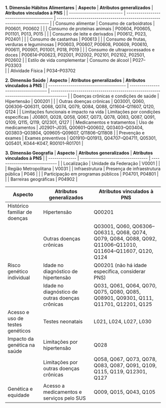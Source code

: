 **1. Dimensão Hábitos Alimentares**
| **Aspecto**                 | **Atributos generalizados**               | **Atributos vinculados à PNS**                                             |
| --------------------------- | ----------------------------------------- | -------------------------------------------------------------------------- |
| Consumo alimentar           | Consumo de carboidratos                   | P00601, P00602                                                             |
|                             | Consumo de proteínas animais              | P00604, P00605, P01101, P013, P015                                         |
|                             | Consumo de leite e derivados              | P00612, P023, P02401                                                       |
|                             | Consumo de castanhas                      | P00613                                                                     |
|                             | Consumo de frutas, verduras e leguminosas | P00603, P00607, P00608, P00609, P00610, P00611, P00901, P01001, P018, P019 |
|                             | Consumo de ultraprocessados e doces       | P00614–P00623, P02001, P02002, P02101, P02102, P02501, P02602              |
| Estilo de vida complementar | Consumo de álcool                         | P027–P03303            
|                             | Atividade Física                          | P034–P03702

**2. Dimensão Saúde**
| **Aspecto**                             | **Atributos generalizados**          | **Atributos vinculados à PNS**                                                         |
| --------------------------------------- | ------------------------------------ | -------------------------------------------------------------------------------------- |
| Doenças crônicas e condições de saúde   | Hipertensão                          | Q00201                                                                                 |
|                                         | Outras doenças crônicas              | Q03001, Q060, Q06306–Q06311, Q068, Q074, Q079, Q084, Q088, Q11604–Q11607, Q120, Q124   |
| Limitações funcionais e impacto na vida | Limitações por condições específicas | J00801, Q028, Q058, Q067, Q073, Q078, Q083, Q087, Q091, Q109, Q115, Q119, Q12301, Q127 |
| Medicamentos e tratamentos              | Uso de medicamentos                  | J02901–J035, Q00601–Q00602, Q03403–Q03404, Q03803–Q03804, Q09605–Q09607, Q11806–Q11808 |
| Prevenção e exames                      | Exames preventivos                   | Q01910–Q01913, Q04707–Q04711, Q05301, Q05401, K044–K047, R00101–R01701                 |

**3. Dimensão Geografia**
| **Aspecto**    | **Atributos generalizados**        | **Atributos vinculados à PNS** |
| -------------- | ---------------------------------- | ------------------------------ |
| Localização    | Unidade da Federação               | V0001                          |
|                | Região Metropolitana               | V0031                          |
| Infraestrutura | Presença de infraestrutura pública | P046                           |
|                | Participação em programas públicos | P04701, P04801                 |
|                | Barreiras geográficas              | P04902                         |

| **Aspecto**                      | **Atributos generalizados**                     | **Atributos vinculados à PNS**                                                                            |
| -------------------------------- | ----------------------------------------------- | --------------------------------------------------------------------------------------------------------- |
| Histórico familiar de doenças    | Hipertensão                                     | Q00201                                                                                                    |
|                                  | Outras doenças crônicas                         | Q03001, Q060, Q06306–Q06311, Q068, Q074, Q079, Q084, Q088, Q092, Q11006–Q11010, Q11604–Q11607, Q120, Q124 |
| Risco genético individual        | Idade no diagnóstico de hipertensão             | Q00201 (não há idade específica, considerar PNS)                                                          |
|                                  | Idade no diagnóstico de outras doenças crônicas | Q031, Q061, Q064, Q070, Q075, Q080, Q085, Q08901, Q09301, Q111, Q11701, Q12201, Q125                      |
| Acesso e uso de testes genéticos | Testes neonatais                                | L021, L024, L027, L030                                                                                    |
| Impacto da genética na saúde     | Limitações por hipertensão                      | Q028                                                                                                      |
|                                  | Limitações por outras doenças crônicas          | Q058, Q067, Q073, Q078, Q083, Q087, Q091, Q109, Q115, Q119, Q12301, Q127                                  |
| Genética e equidade              | Acesso a medicamentos e serviços pelo SUS       | Q009, Q015, Q043, Q105          
